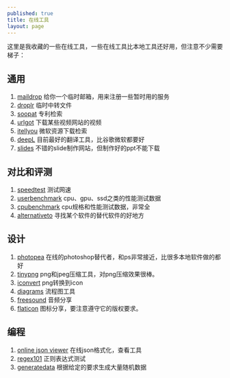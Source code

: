 ```yaml
---
published: true
title: 在线工具
layout: page
---
```


这里是我收藏的一些在线工具，一些在线工具比本地工具还好用，但注意不少需要梯子：

## 通用
1. [maildrop](https://maildrop.cc/) 给你一个临时邮箱，用来注册一些暂时用的服务
1. [droplr](https://d.pr/) 临时中转文件
1. [soopat](http://www.soopat.com/) 专利检索
1. [urlgot](https://v.urlgot.cn/) 下载某些视频网站的视频
1. [itellyou](https://msdn.itellyou.cn/) 微软资源下载检索
1. [deepL](https://www.deepl.com/) 目前最好的翻译工具，比谷歌微软都要好
1. [slides](https://slides.com/) 不错的slide制作网站，但制作好的ppt不能下载

## 对比和评测
1. [speedtest](https://www.speedtest.cn/) 测试网速
1. [userbenchmark](https://cpu.userbenchmark.com/) cpu、gpu、ssd之类的性能测试数据
1. [cpubenchmark](https://www.cpubenchmark.net/) cpu规格和性能测试数据，非常全
1. [alternativeto](https://alternativeto.net/) 寻找某个软件的替代软件的好地方

## 设计
1. [photopea](https://www.photopea.com/) 在线的photoshop替代者，和ps非常接近，比很多本地软件做的都好
1. [tinypng](https://tinypng.com/) png和jpeg压缩工具，对png压缩效果很棒。
1. [iconvert](https://iconverticons.com/online/) png转换到icon
1. [diagrams](https://app.diagrams.net/) 流程图工具
1. [freesound](https://freesound.org/) 音频分享
1. [flaticon](https://www.flaticon.com/) 图标分享，要注意遵守它的版权要求。

## 编程
1. [online json viewer](http://jsonviewer.stack.hu/) 在线json格式化，查看工具
1. [regex101](https://regex101.com/) 正则表达式测试
1. [generatedata](http://www.generatedata.com/) 根据给定的要求生成大量随机数据